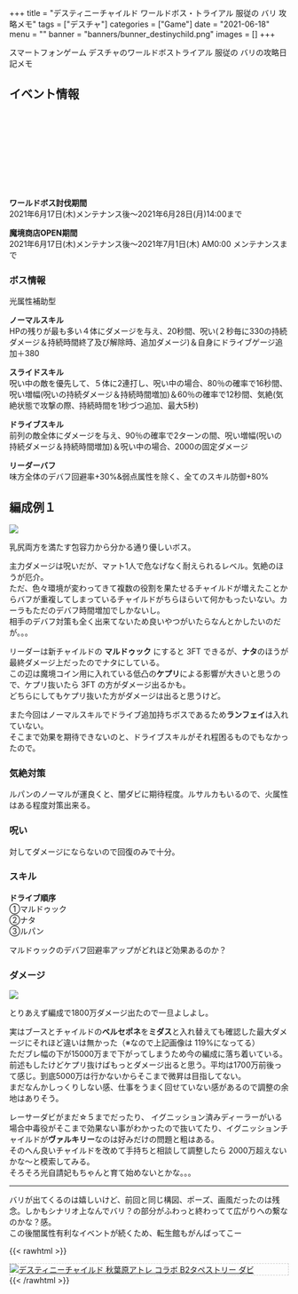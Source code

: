 +++
title = "デスティニーチャイルド ワールドボス・トライアル 服従の バリ 攻略メモ"
tags = ["デスチャ"]
categories = ["Game"]
date = "2021-06-18"
menu = ""
banner = "banners/bunner_destinychild.png"
images = []
+++

スマートフォンゲーム デスチャのワールドボストライアル 服従の バリの攻略日記メモ

<!--more-->

## イベント情報
<div class="iframely-embed"><div class="iframely-responsive" style="height: 140px; padding-bottom: 0;"><a href="https://news.destiny-child.jp/?p=1443" data-iframely-url="//cdn.iframe.ly/WhI0iGP?card=small"></a></div></div><script async src="//cdn.iframe.ly/embed.js" charset="utf-8"></script>

**ワールドボス討伐期間**  
2021年6月17日(木)メンテナンス後～2021年6月28日(月)14:00まで  

**魔境商店OPEN期間**  
2021年6月17日(木)メンテナンス後～2021年7月1日(木) AM0:00 メンテナンスまで  

### ボス情報
光属性補助型  

**ノーマルスキル**  
HPの残りが最も多い４体にダメージを与え、20秒間、呪い(２秒毎に330の持続ダメージ＆持続時間終了及び解除時、追加ダメージ)＆自身にドライブゲージ追加＋380  

**スライドスキル**  
呪い中の敵を優先して、５体に2連打し、呪い中の場合、80％の確率で16秒間、呪い増幅(呪いの持続ダメージ＆持続時間増加)＆60％の確率で12秒間、気絶(気絶状態で攻撃の際、持続時間を1秒づつ追加、最大5秒)  

**ドライブスキル**  
前列の敵全体にダメージを与え、90％の確率で2ターンの間、呪い増幅(呪いの持続ダメージ＆持続時間増加)＆呪い中の場合、2000の固定ダメージ  

**リーダーバフ**  
味方全体のデバフ回避率+30%&弱点属性を除く、全てのスキル防御+80%  

## 編成例１  
<img src="/images/2021/destiny-child-wb/wb21-1.png" />  

乳尻両方を満たす包容力から分かる通り優しいボス。  

主力ダメージは呪いだが、マァト1人で危なげなく耐えられるレベル。気絶のほうが厄介。  
ただ、色々環境が変わってきて複数の役割を果たせるチャイルドが増えたことからバフが重複してしまっているチャイルドがちらほらいて何かもったいない。カーラもただのデバフ時間増加でしかないし。  
相手のデバフ対策も全く出来てないため良いやつがいたらなんとかしたいのだが。。。  

リーダーは新チャイルドの **マルドゥック** にすると 3FT できるが、**ナタ**のほうが最終ダメージ上だったのでナタにしている。  
この辺は魔境コイン用に入れている低凸の**ケプリ**による影響が大きいと思うので、ケプリ抜いたら 3FT の方がダメージ出るかも。  
どちらにしてもケプリ抜いた方がダメージは出ると思うけど。  

また今回はノーマルスキルでドライブ追加持ちボスであるため**ランフェイ**は入れていない。  
そこまで効果を期待できないのと、ドライブスキルがそれ程困るものでもなかったので。  

### 気絶対策
ルパンのノーマルが運良くと、闇ダビに期待程度。ルサルカもいるので、火属性はある程度対策出来る。  

### 呪い
対してダメージにならないので回復のみで十分。  

### スキル  

**ドライブ順序**  
①マルドゥック  
②ナタ  
③ルパン  

マルドゥックのデバフ回避率アップがどれほど効果あるのか？  

### ダメージ  
<img src="/images/2021/destiny-child-wb/wb21-2.png" />  

とりあえず編成で1800万ダメージ出たので一旦よしよし。  

実はブースとチャイルドの**ベルセポネ**を**ミダス**と入れ替えても確認した最大ダメージにそれほど違いは無かった（※なので上記画像は 119%になってる）  
ただブレ幅の下が15000万まで下がってしまうため今の編成に落ち着いている。  
前述もしたけどケプリ抜けばもっとダメージ出ると思う。平均は1700万前後って感じ。到底5000万は行かないからそこまで微昇は目指してない。  
まだなんかしっくりしない感、仕事をうまく回せていない感があるので調整の余地はありそう。  

レーサーダビがまだ☆５までだったり、
イグニッション済みディーラーがいる場合中毒役がそこまで効果ない事がわかったので抜いてたり、イグニッションチャイルドが**ヴァルキリー**なのは好みだけの問題と粗はある。  
そのへん良いチャイルドを改めて手持ちと相談して調整したら 2000万超えないかな～と模索してみる。  
そろそろ光自請妃もちゃんと育て始めないとかな。。。  

---

バリが出てくるのは嬉しいけど、前回と同じ構図、ポーズ、画風だったのは残念。しかもシナリオ上なんでバリ？の部分がふわっと終わってて広がりへの繋なのかな？感。  
この後闇属性有利なイベントが続くため、転生館もがんばってこー  

{{< rawhtml >}} 
<div style="border: dashed 1px #ccc;">
<a href="http://www.amazon.co.jp/exec/obidos/ASIN/B07H3319GX/sinokyoufu-22/ref=nosim/" name="amazletlink" target="_blank"><img src="https://images-fe.ssl-images-amazon.com/images/I/51MxXwUpZWL._SL160_.jpg" alt="デスティニーチャイルド 秋葉原アトレ コラボ B2タペストリー ダビ" style="border: none;" /></a>
</div>
{{< /rawhtml >}}
